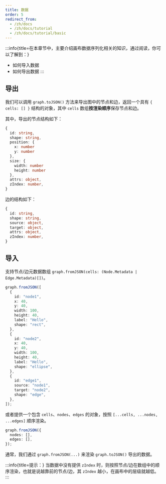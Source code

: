 ```yaml
---
title: 数据
order: 5
redirect_from:
  - /zh/docs
  - /zh/docs/tutorial
  - /zh/docs/tutorial/basic
---
```


:::info{title=在本章节中，主要介绍画布数据序列化相关的知识，通过阅读，你可以了解到：}

- 如何导入数据
- 如何导出数据
  :::

## 导出

我们可以调用 `graph.toJSON()` 方法来导出图中的节点和边，返回一个具有 `{ cells: [] }` 结构的对象，其中 `cells` 数组**按渲染顺序**保存节点和边。

其中，导出的节点结构如下：

```ts
{
  id: string,
  shape: string,
  position: {
    x: number
    y: number
  },
  size: {
    width: number
    height: number
  },
  attrs: object,
  zIndex: number,
}
```

边的结构如下：

```ts
{
  id: string,
  shape: string,
  source: object,
  target: object,
  attrs: object,
  zIndex: number,
}
```

<code id="serialization-tojson" src="@/src/tutorial/basic/serialization/to-json/index.tsx"></code>

## 导入

支持节点/边元数据数组 `graph.fromJSON(cells: (Node.Metadata | Edge.Metadata)[])`。

```ts
graph.fromJSON([
  {
    id: "node1",
    x: 40,
    y: 40,
    width: 100,
    height: 40,
    label: "Hello",
    shape: "rect",
  },
  {
    id: "node2",
    x: 40,
    y: 40,
    width: 100,
    height: 40,
    label: "Hello",
    shape: "ellipse",
  },
  {
    id: "edge1",
    source: "node1",
    target: "node2",
    shape: "edge",
  },
]);
```

或者提供一个包含 `cells`、`nodes`、`edges` 的对象，按照 `[...cells, ...nodes, ...edges]` 顺序渲染。

```ts
graph.fromJSON({
  nodes: [],
  edges: [],
});
```

通常，我们通过 `graph.fromJSON(...)` 来渲染 `graph.toJSON()` 导出的数据。

:::info{title=提示：}
当数据中没有提供 `zIndex` 时，则按照节点/边在数组中的顺序渲染，也就是说越靠前的节点/边，其 `zIndex` 越小，在画布中的层级就越低。
:::

